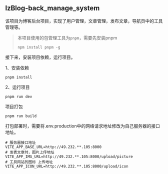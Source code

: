 ## lzBlog-back_manage_system

该项目为博客后台项目，实现了用户管理，文章管理，发布文章，导航页中的工具管理等。



> 本项目使用的包管理工具为`pnpm`，需要先安装pnpm
>
> `npm install pnpm -g`



接下来，安装项目依赖，运行项目。

1、安装依赖

`pnpm install`

2、运行项目

`pnpm run dev`





项目打包

`pnpm run build`

打包部署时，需要将.env.production中的网络请求地址修改为自己服务器的接口地址。

```
# 服务器接口地址
VITE_APP_BASE_URL=http://49.232.**.105:8000  
# 发表文章时，图片上传地址
VITE_APP_IMG_URL=http://49.232.**.105:8000/upload/picture
# 工具网站的图标 上传地址
VITE_APP_ICON_URL=http://49.232.**.105:8000/upload/icon
```



